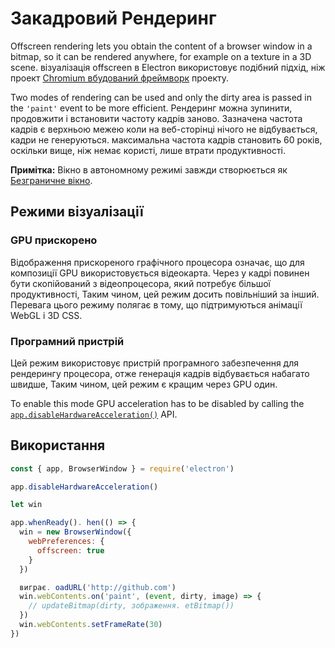 # Закадровий Рендеринг

Offscreen rendering lets you obtain the content of a browser window in a bitmap, so it can be rendered anywhere, for example on a texture in a 3D scene. візуалізація offscreen в Electron використовує подібний підхід, ніж проект [Chromium вбудований фреймворк](https://bitbucket.org/chromiumembedded/cef) проекту.

Two modes of rendering can be used and only the dirty area is passed in the `'paint'` event to be more efficient. Рендеринг можна зупинити, продовжити і встановити частоту кадрів заново. Зазначена частота кадрів є верхньою межею коли на веб-сторінці нічого не відбувається, кадри не генеруються. максимальна частота кадрів становить 60 років, оскільки вище, ніж немає користі, лише втрати продуктивності.

**Примітка:** Вікно в автономному режимі завжди створюється як [Безграничне вікно](../api/frameless-window.md).

## Режими візуалізації

### GPU прискорено

Відображення прискореного графічного процесора означає, що для композиції GPU використовується відеокарта. Через у кадрі повинен бути скопійований з відеопроцесора, який потребує більшої продуктивності, Таким чином, цей режим досить повільніший за інший. Перевага цього режиму полягає в тому, що підтримуються анімації WebGL і 3D CSS.

### Програмний пристрій

Цей режим використовує пристрій програмного забезпечення для рендерингу процесора, отже генерація кадрів відбувається набагато швидше, Таким чином, цей режим є кращим через GPU один.

To enable this mode GPU acceleration has to be disabled by calling the [`app.disableHardwareAcceleration()`](../api/app.md#appdisablehardwareacceleration) API.

## Використання

``` javascript
const { app, BrowserWindow } = require('electron')

app.disableHardwareAcceleration()

let win

app.whenReady(). hen(() => {
  win = new BrowserWindow({
    webPreferences: {
      offscreen: true
    }
  })

  виграє. oadURL('http://github.com')
  win.webContents.on('paint', (event, dirty, image) => {
    // updateBitmap(dirty, зображення. etBitmap())
  })
  win.webContents.setFrameRate(30)
})
```
